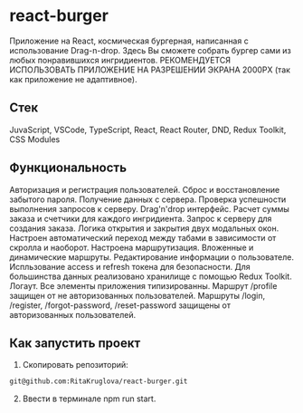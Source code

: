 # react-burger
Приложение на React, космическая бургерная, написанная с использование Drag-n-drop.
Здесь Вы сможете собрать бургер сами из любых понравившихся ингридиентов.
РЕКОМЕНДУЕТСЯ ИСПОЛЬЗОВАТЬ ПРИЛОЖЕНИЕ НА РАЗРЕШЕНИИ ЭКРАНА 2000PX (так как приложение не адаптивное).
## Стек
JuvaScript, VSCode, TypeScript, React, React Router, DND, Redux Toolkit, CSS Modules
## Функциональность
Авторизация и регистрация пользователей.
Сброс и восстановление забытого пароля.
Получение данных с сервера.
Проверка успешности выполнения запросов к серверу.
Drag'n'drop интерфейс.
Расчет суммы заказа и счетчики для каждого ингридиента.
Запрос к серверу для создания заказа.
Логика открытия и закрытия двух модальных окон.
Настроен автоматический переход между табами в зависимости от скролла и наоборот.
Настроена маршрутизация.
Вложенные и динамические маршруты.
Редактирование информации о пользователе.
Испльзование access и refresh токена для безопасности.
Для большинства данных реализовано хранилище с помощью Redux Toolkit.
Логаут.
Все элементы приложения типизированны.
Маршрут /profile защищен от не авторизованных пользователей.
Маршруты /login, /register, /forgot-password, /reset-password защищены от авторизованных пользователей.
## Как запустить проект
1. Скопировать репозиторий:
```bash
git@github.com:RitaKruglova/react-burger.git
```
2. Ввести в терминале npm run start.
